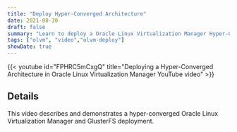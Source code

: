 ```yaml
---
title: "Deploy Hyper-Converged Architecture"
date: 2021-08-30
draft: false
summary: "Learn to deploy a Oracle Linux Virtualization Manager Hyper-Converged Architecture."
tags: ["olvm", "video","olvm-deploy"]
showDate: true
---
```


{{< youtube id="FPHRC5mCxgQ" title="Deploying a Hyper-Converged Architecture in Oracle Linux Virtualization Manager YouTube video" >}}

## Details

This video describes and demonstrates a hyper-converged Oracle Linux Virtualization Manager and GlusterFS deployment.
